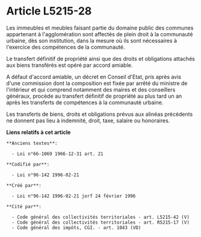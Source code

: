 # Article L5215-28

Les immeubles et meubles faisant partie du domaine public des communes appartenant à l'agglomération sont affectés de plein
droit à la communauté urbaine, dès son institution, dans la mesure où ils sont nécessaires à l'exercice des compétences de la
communauté.

Le transfert définitif de propriété ainsi que des droits et obligations attachés aux biens transférés est opéré par accord
amiable.

A défaut d'accord amiable, un décret en Conseil d'Etat, pris après avis d'une commission dont la composition est fixée par
arrêté du ministre de l'intérieur et qui comprend notamment des maires et des conseillers généraux, procède au transfert
définitif de propriété au plus tard un an après les transferts de compétences à la communauté urbaine.

Les transferts de biens, droits et obligations prévus aux alinéas précédents ne donnent pas lieu à indemnité, droit, taxe,
salaire ou honoraires.

**Liens relatifs à cet article**

	**Anciens textes**:

	  - Loi n°66-1069 1966-12-31 art. 21

	**Codifié par**:

	  - Loi n°96-142 1996-02-21

	**Créé par**:

	  - Loi n°96-142 1996-02-21 jorf 24 février 1996

	**Cité par**:

	  - Code général des collectivités territoriales - art. L5215-42 (V)
	  - Code général des collectivités territoriales - art. R5215-17 (V)
	  - Code général des impôts, CGI. - art. 1043 (VD)
